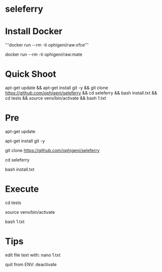 # seleferry

# Install Docker

'''docker run --rm -ti ophigeni/raw:xfce'''

docker run --rm -ti ophigeni/raw:mate

# Quick Shoot

apt-get update && apt-get install git -y && git clone https://github.com/ophigeni/seleferry && cd seleferry && bash install.txt && cd tests && source venv/bin/activate && bash 1.txt


# Pre

apt-get update

apt-get install git -y

git clone https://github.com/ophigeni/seleferry

cd seleferry

bash install.txt

# Execute

cd tests

source venv/bin/activate

bash 1.txt

# Tips

edit file text with: nano 1.txt

quit from ENV: deactivate















